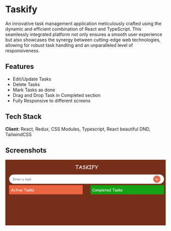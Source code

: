 
# Taskify

An innovative task management application meticulously crafted using the dynamic and efficient combination of React and TypeScript. This seamlessly integrated platform not only ensures a smooth user experience but also showcases the synergy between cutting-edge web technologies, allowing for robust task handling and an unparalleled level of responsiveness.


## Features

- Edit/Update Tasks
- Delete Tasks
- Mark Tasks as done
- Drag and Drop Task in Completed section
- Fully Responsive to different screens


## Tech Stack

**Client:** React, Redux, CSS Modules, Typescript, React beautiful DND, TailwindCSS


## Screenshots

![App Screenshot](public/taskify.png)


